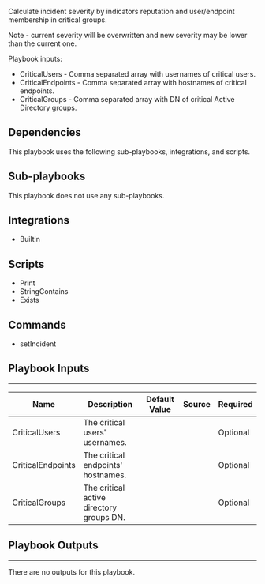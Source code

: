 Calculate incident severity by indicators reputation and user/endpoint membership in critical groups.

Note - current severity will be overwritten and new severity may be lower than the current one.

Playbook inputs:
* CriticalUsers - Comma separated array with usernames of critical users.
* CriticalEndpoints - Comma separated array with hostnames of critical endpoints.
* CriticalGroups - Comma separated array with DN of critical Active Directory groups.

## Dependencies
This playbook uses the following sub-playbooks, integrations, and scripts.

## Sub-playbooks
This playbook does not use any sub-playbooks.

## Integrations
* Builtin

## Scripts
* Print
* StringContains
* Exists

## Commands
* setIncident

## Playbook Inputs
---

| **Name** | **Description** | **Default Value** | **Source** | **Required** |
| --- | --- | --- | --- | --- |
| CriticalUsers | The critical users' usernames. |  |  | Optional |
| CriticalEndpoints | The critical endpoints' hostnames. |  |  | Optional |
| CriticalGroups | The critical active directory groups DN. |  |  | Optional |

## Playbook Outputs
---
There are no outputs for this playbook.

<!-- Playbook PNG image comes here -->
